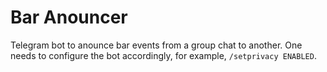 # Bar Anouncer
Telegram bot to anounce bar events from a group chat to another. One needs to configure the bot accordingly, for example, `/setprivacy ENABLED`.